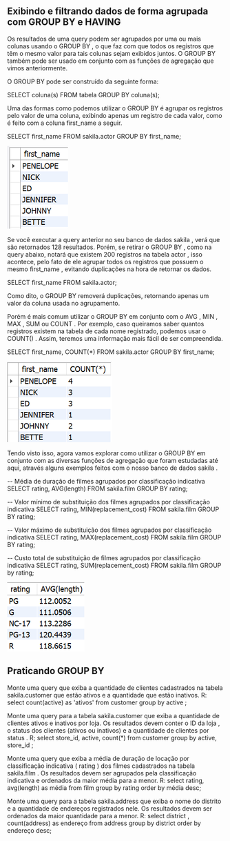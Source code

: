 ## Exibindo e filtrando dados de forma agrupada com GROUP BY e HAVING

Os resultados de uma query podem ser agrupados por uma ou mais colunas usando o GROUP BY , o que faz com que todos os registros que têm o mesmo valor para tais colunas sejam exibidos juntos. O GROUP BY também pode ser usado em conjunto com as funções de agregação que vimos anteriormente.

O GROUP BY pode ser construído da seguinte forma:

SELECT coluna(s) FROM tabela
GROUP BY coluna(s);

Uma das formas como podemos utilizar o GROUP BY é agrupar os registros pelo valor de uma coluna, exibindo apenas um registro de cada valor, como é feito com a coluna first_name a seguir.

SELECT first_name FROM sakila.actor
GROUP BY first_name;

<img src="groupby2.png" />

Se você executar a query anterior no seu banco de dados sakila , verá que são retornados 128 resultados. Porém, se retirar o GROUP BY , como na query abaixo, notará que existem 200 registros na tabela actor , isso acontece, pelo fato de ele agrupar todos os registros que possuem o mesmo first_name , evitando duplicações na hora de retornar os dados.

SELECT first_name FROM sakila.actor;

Como dito, o GROUP BY removerá duplicações, retornando apenas um valor da coluna usada no agrupamento.

Porém é mais comum utilizar o GROUP BY em conjunto com o AVG , MIN , MAX , SUM ou COUNT . Por exemplo, caso queiramos saber quantos registros existem na tabela de cada nome registrado, podemos usar o COUNT() . Assim, teremos uma informação mais fácil de ser compreendida.

SELECT first_name, COUNT(*) FROM sakila.actor
GROUP BY first_name;

<img src="groupby1.png" />


Tendo visto isso, agora vamos explorar como utilizar o GROUP BY em conjunto com as diversas funções de agregação que foram estudadas até aqui, através alguns exemplos feitos com o nosso banco de dados sakila .

-- Média de duração de filmes agrupados por classificação indicativa
SELECT rating, AVG(length)
FROM sakila.film
GROUP BY rating;

-- Valor mínimo de substituição dos filmes agrupados por classificação indicativa
SELECT rating, MIN(replacement_cost)
FROM sakila.film
GROUP BY rating;

-- Valor máximo de substituição dos filmes agrupados por classificação indicativa
SELECT rating, MAX(replacement_cost)
FROM sakila.film
GROUP BY rating;

-- Custo total de substituição de filmes agrupados por classificação indicativa
SELECT rating, SUM(replacement_cost)
FROM sakila.film
GROUP by rating;

<img src="groupbyavg.png" />

## Praticando GROUP BY

Monte uma query que exiba a quantidade de clientes cadastrados na tabela sakila.customer que estão ativos e a quantidade que estão inativos.
R: select count(active) as 'ativos' 
from customer
group by active ;

Monte uma query para a tabela sakila.customer que exiba a quantidade de clientes ativos e inativos por loja. Os resultados devem conter o ID da loja , o status dos clientes (ativos ou inativos) e a quantidade de clientes por status .
R;
select store_id, active, count(*) 
from customer
group by active, store_id ;

Monte uma query que exiba a média de duração de locação por classificação indicativa ( rating ) dos filmes cadastrados na tabela sakila.film . Os resultados devem ser agrupados pela classificação indicativa e ordenados da maior média para a menor.
R:
select rating, avg(length) as média
from film
group by rating 
order by média desc;

Monte uma query para a tabela sakila.address que exiba o nome do distrito e a quantidade de endereços registrados nele. Os resultados devem ser ordenados da maior quantidade para a menor.
R:
select district , count(address) as endereço
from address
group by district 
order by endereço desc;